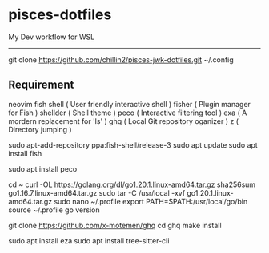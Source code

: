# pisces-dotfiles

My Dev workflow for WSL

---

git clone https://github.com/chillin2/pisces-jwk-dotfiles.git ~/.config

## Requirement

neovim
fish shell ( User friendly interactive shell )
fisher ( Plugin manager for Fish )
shellder ( Shell theme )
peco ( Interactive filtering tool )
exa ( A mordern replacement for 'ls' )
ghq ( Local Git repository oganizer )
z ( Directory jumping )

sudo apt-add-repository ppa:fish-shell/release-3
sudo apt update
sudo apt install fish

sudo apt install peco

cd ~
curl -OL https://golang.org/dl/go1.20.1.linux-amd64.tar.gz
sha256sum go1.16.7.linux-amd64.tar.gz
sudo tar -C /usr/local -xvf go1.20.1.linux-amd64.tar.gz
sudo nano ~/.profile
export PATH=$PATH:/usr/local/go/bin
source ~/.profile
go version

git clone https://github.com/x-motemen/ghq
cd ghq
make install

sudo apt install eza
sudo apt install tree-sitter-cli
